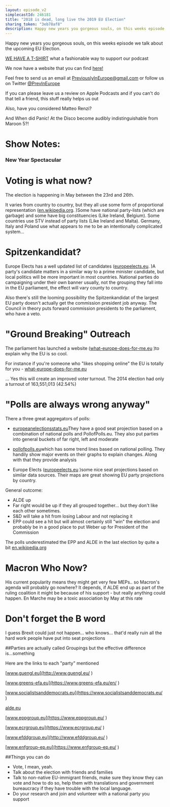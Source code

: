 ```yaml
---
layout: episode_v2
simplecastId: 246181
title: "2018 is dead, long live the 2019 EU Election"
sharing_token: "3eb78af8"
description: Happy new years you gorgeous souls, on this weeks episode we talk about the upcoming EU Election.
---
```


Happy new years you gorgeous souls, on this weeks episode we talk about the upcoming EU Election.

[WE HAVE A T-SHIRT][1] what a fashionable way to support our podcast

We now have a website that you can find [here!][2]

Feel free to send us an email at [PreviouslyInEurope@gmail.com][3] or follow us on Twitter [@PrevInEurope][4]

If you can please leave us a review on Apple Podcasts and if you can't do that tell a friend, this stuff really helps us out

Also, have you considered Matteo Renzi? 

And When did Panic! At the Disco become audibly indistinguishable from Maroon 5?!

  [1]:https://www.teepublic.com/t-shirt/3844003-macrons-on-a-train?store_id=195269
  [2]:http://previouslyineurope.eu/
  [3]:https://previouslyineurope@gmail.com
  [4]: https://twitter.com/PrevInEurope

# Show Notes:

### New Year Spectacular


# Voting is what now?

The election is happening in May between the 23rd and 26th.

It varies from country to country, but they all use some form of proportional representation ([en.wikipedia.org](https://en.wikipedia.org/wiki/Elections_to_the_European_Parliament#Voting_system). )Some have national party-lists (which are garbage) and some have big constituencies (Like Ireland, Belgium). Some countries use STV instead of party lists (Like Ireland and Malta). Germany, Italy and Poland use what appears to me to be an intentionally complicated system... 

# Spitzenkandidat?

Europe Elects has a well updated list of candidates ([europeelects.eu](https://europeelects.eu/2019spitzenkandidaten/). )A party's candidate matters in a similar way to a prime minister candidate, but local politics will be more important in most countries. National parties do campaigning under their own banner usually, not the grouping they fall into in the EU parliament, the effect will vary county to country. 

Also there's still the looming possibility the Spitzenkandidat of the largest EU party doesn't actually get the commission president job anyway. The Council in theory puts forward commission presidents to the parliament, who have a veto.

# "Ground Breaking" Outreach

The parliament has launched a website ([what-europe-does-for-me.eu](https://what-europe-does-for-me.eu/) )to explain why the EU is so cool.

For instance if you're someone who "likes shopping online" the EU is totally for you - [what-europe-does-for-me.eu](https://what-europe-does-for-me.eu/en/portal/2/G04)

... Yes this will create an improved voter turnout. The 2014 election had only a turnout of 163,551,013 (42.54%)


# "Polls are always wrong anyway"

There a three great aggregators of polls:

- [europeanelectionsstats.eu](https://europeanelectionsstats.eu/ )They have a good seat projection based on a combination of national polls and PollofPolls.eu. They also put parties into general buckets of far right, left and moderate

- [pollofpolls.eu](https://pollofpolls.eu/EU )which has some trend lines based on national polling. They handily show major events on their graphs to explain changes. Along with that they provide analysis

- Europe Elects ([europeelects.eu](https://europeelects.eu/ep2019/) )some nice seat projections based on similar data sources. Their maps are great showing EU party projections by country.

General outcome:

- ALDE up
- Far right would be up if they all grouped together... but they don't like each other sometimes.
- S&D will take a hit from losing Labour and not replacing it
- EPP could see a hit but will almost certainly still "win" the election and probably be in a good place to put Weber up for President of the Commission

The polls underestimated the EPP and ALDE in the last election by quite a bit [en.wikipedia.org](https://en.wikipedia.org/wiki/2014_European_Parliament_election)

# Macron Who Now?

His current popularity means they might get very few MEPs.. so Macron's agenda will probably go nowhere? It depends, if ALDE end up as part of the ruling coalition it might be because of his support - but really anything could happen. En Marche may be a toxic association by May at this rate

# Don't forget the B word

I guess Brexit could just not happen... who knows... that'd really ruin all the hard work people have put into seat projections


##Parties are actually called Groupings but the effective difference is...something

Here are the links to each "party" mentioned

[www.guengl.eu](http://www.guengl.eu/ )

[www.greens-efa.eu](https://www.greens-efa.eu/en/)

[www.socialistsanddemocrats.eu](https://www.socialistsanddemocrats.eu/)

[alde.eu](https://alde.eu/en/)

[www.eppgroup.eu](https://www.eppgroup.eu/)

[www.ecrgroup.eu](https://www.ecrgroup.eu/)

[www.efddgroup.eu](http://www.efddgroup.eu/)

[www.enfgroup-ep.eu](https://www.enfgroup-ep.eu/)


##Things you can do

- Vote, I mean, yeah.
- Talk about the election with friends and families
- Talk to non-native EU-immigrant friends, make sure they know they can vote and how to do so, help them with translations and government bureaucracy if they have trouble with the local language.
- Do your research and join and volunteer with a national party you support

